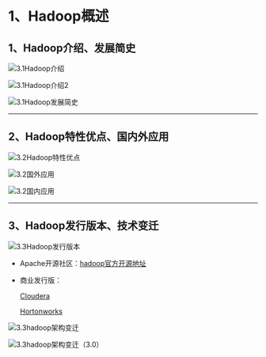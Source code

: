 # 1、Hadoop概述

## 1、Hadoop介绍、发展简史

![3.1Hadoop介绍](https://i.loli.net/2021/07/14/aWYlHB7xA5Kcobi.png)

![3.1Hadoop介绍2](https://i.loli.net/2021/07/14/BpN9WaYz6mPx4DO.png)

![3.1Hadoop发展简史](https://i.loli.net/2021/07/14/3uK9OB1prVelxsS.png)

-------------------------------

## 2、Hadoop特性优点、国内外应用

![3.2Hadoop特性优点](https://i.loli.net/2021/07/14/1MSfeAhwjrTBnlt.png)

![3.2国外应用](https://i.loli.net/2021/07/14/5MmUROeTh9WcA7K.png)

![3.2国内应用](https://i.loli.net/2021/07/14/wvYA8DcnatJ5MZ7.png)

--------------------

## 3、Hadoop发行版本、技术变迁

![3.3Hadoop发行版本](https://i.loli.net/2021/07/14/gfBxokwbsYGUdX5.png)



- Apache开源社区：[hadoop官方开源地址](https://hadoop.apache.org)

- 商业发行版：

  [Cloudera](https://www.cloudera.com/products/open-source/apache-hadoop.html)

  [Hortonworks](https://www.cloudera.com/products/hdp.html)

  

![3.3hadoop架构变迁](https://i.loli.net/2021/07/14/GKsX1pl7SOztN4T.png)

![3.3hadoop架构变迁（3.0）](https://i.loli.net/2021/07/14/ryDn2aGex67KUIL.png)

